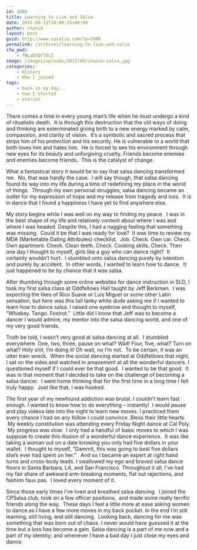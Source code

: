 ```yaml
---
id: 1000
title: Learning to Live and Salsa
date: 2012-09-11T16:00:25+00:00
author: chance
layout: post
guid: http://www.cpsalsa.com/?p=1000
permalink: /archives/learning-to-live-and-salsa
sfw_pwd:
    - fNLqEDQf7OcI
image: /images/uploads/2012/09/chance-salsa.jpg
categories:
    - History
    - How I joined
tags:
    - back in my day...
    - how I started
    - stories
---
```

There comes a time in every young man&#8217;s life when he must undergo a kind of ritualistic death.  It is through this destruction that the old ways of doing and thinking are exterminated giving birth to a new energy marked by calm, compassion, and clarity of vision.  It&#8217;s a symbolic and sacred process that strips him of his protection and his security. He is vulnerable to a world that both loves him and hates him.  He is forced to see his environment through new eyes for its beauty and unforgiving cruelty. Friends become enemies and enemies become friends.  This is the catalyst of change.

<!--more-->

What a fantastical story it would be to say that salsa dancing transformed me.  No, that was hardly the case.  I will say though, that salsa dancing found its way into my life during a time of redefining my place in the world of things.  Through my own personal struggles, salsa dancing became an outlet for my expression of hope and my release from tragedy and loss.  It is in dance that I found a happiness I have yet to find anywhere else.

My story begins while I was well on my way to finding my peace.  I was in the best shape of my life and relatively content about where I was and where I was headed. Despite this, I had a nagging feeling that something was missing.  Could it be that I was ready for love?  It was time to review my MDA (Marketable Dating Attributes) checklist.  Job. Check. Own car. Check. Own apartment. Check. Clean teeth. Check. Cooking skills. Check. Then one day I thought to myself, girls like a guy who can dance right?  It certainly wouldn&#8217;t hurt.  I stumbled onto salsa dancing purely by intention and purely by accident.  In other words, I wanted to learn how to dance.  It just happened to be by chance that it was salsa.

After thumbing through some online websites for dance instruction in SLO, I took my first salsa class at Oddfellows Hall taught by Jeff Berkman.  I was expecting the likes of Rico Suave or Luis Miguel or some other Latin sensation, but here was this tall lanky white dude asking me if I wanted to learn how to dance salsa. I raised one eyebrow and thought to myself, “Whiskey. Tango. Foxtrot.”  Little did I know that Jeff was to become a dancer I would admire, my mentor into the salsa dancing world, and one of my very good friends.

Truth be told, I wasn’t very good at salsa dancing at all.  I stumbled everywhere. One, two, three, pause on what? Wait! Four, five, what? Turn on what? Holy shit, I’m doing it! Oh wait, no I’m not.  To be certain, it was an utter train wreck.  When the social dancing started at Oddfellows that night, I sat on the sides and watched in amazement at all the wonderful dancers. I questioned myself if I could ever be that good.  I wanted to be that good.  It was in that moment that I decided to take on the challenge of becoming a salsa dancer.  I went home thinking that for the first time in a long time I felt truly happy.  Just like that, I was hooked.

The first year of my newfound addiction was brutal. I couldn’t learn fast enough. I wanted to know how to do everything &#8211; instantly!  I would pause and play videos late into the night to learn new moves. I practiced them every chance I had on any follow I could convince. Bless their little hearts.  My weekly constitution was attending every Friday Night dance at Cal Poly.  My progress was slow.  I only had a handful of basic moves to which I was suppose to create this illusion of a wonderful dance experience.  It was like taking a woman out on a date knowing you only had five dollars in your wallet.  I thought to myself, “Dammit, this was going to best five dollars she’s ever had spent on her.”   And so I became an expert at right hand turns and cross-body leads. I swallowed my ego and braved salsa dance floors in Santa Barbara, LA, and San Francisco. Throughout it all, I’ve had my fair share of awkward arm-breaking moments, flat out rejections, and fashion faux pas.  I loved every moment of it.

Since those early times I’ve lived and breathed salsa dancing.  I joined the CPSalsa club, took on a few officer positions,  and made some really terrific friends along the way.  These days I feel a little more at ease asking women to dance as I have a few more moves in my back pocket. In the end I’m still learning, still living, and still dancing.  Looking back, dancing for me was something that was born out of chaos. I never would have guessed it at the time but a loss has become a gain. Salsa dancing is a part of me now and a part of my identity; and whenever I have a bad day I just close my eyes and dance.